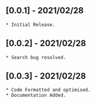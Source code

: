 ## [0.0.1] - 2021/02/28
    * Initial Release.
    
## [0.0.2] - 2021/02/28
    * Search bug resolved.

## [0.0.3] - 2021/02/28
    * Code Formatted and optimised.
    * Documentation Added.



